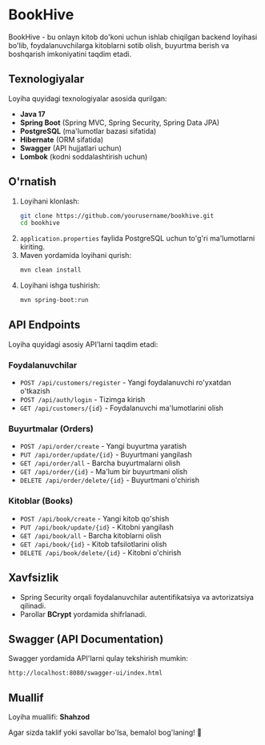 # BookHive

BookHive - bu onlayn kitob do'koni uchun ishlab chiqilgan backend loyihasi bo'lib, foydalanuvchilarga kitoblarni sotib olish, buyurtma berish va boshqarish imkoniyatini taqdim etadi.

## Texnologiyalar

Loyiha quyidagi texnologiyalar asosida qurilgan:
- **Java 17**
- **Spring Boot** (Spring MVC, Spring Security, Spring Data JPA)
- **PostgreSQL** (ma'lumotlar bazasi sifatida)
- **Hibernate** (ORM sifatida)
- **Swagger** (API hujjatlari uchun)
- **Lombok** (kodni soddalashtirish uchun)

## O'rnatish

1. Loyihani klonlash:
   ```sh
   git clone https://github.com/yourusername/bookhive.git
   cd bookhive
   ```
2. `application.properties` faylida PostgreSQL uchun to'g'ri ma'lumotlarni kiriting.
3. Maven yordamida loyihani qurish:
   ```sh
   mvn clean install
   ```
4. Loyihani ishga tushirish:
   ```sh
   mvn spring-boot:run
   ```

## API Endpoints

Loyiha quyidagi asosiy API'larni taqdim etadi:

### Foydalanuvchilar
- `POST /api/customers/register` - Yangi foydalanuvchi ro'yxatdan o'tkazish
- `POST /api/auth/login` - Tizimga kirish
- `GET /api/customers/{id}` - Foydalanuvchi ma'lumotlarini olish

### Buyurtmalar (Orders)
- `POST /api/order/create` - Yangi buyurtma yaratish
- `PUT /api/order/update/{id}` - Buyurtmani yangilash
- `GET /api/order/all` - Barcha buyurtmalarni olish
- `GET /api/order/{id}` - Ma'lum bir buyurtmani olish
- `DELETE /api/order/delete/{id}` - Buyurtmani o'chirish

### Kitoblar (Books)
- `POST /api/book/create` - Yangi kitob qo'shish
- `PUT /api/book/update/{id}` - Kitobni yangilash
- `GET /api/book/all` - Barcha kitoblarni olish
- `GET /api/book/{id}` - Kitob tafsilotlarini olish
- `DELETE /api/book/delete/{id}` - Kitobni o'chirish

## Xavfsizlik

- Spring Security orqali foydalanuvchilar autentifikatsiya va avtorizatsiya qilinadi.
- Parollar **BCrypt** yordamida shifrlanadi.

## Swagger (API Documentation)

Swagger yordamida API'larni qulay tekshirish mumkin:
```
http://localhost:8080/swagger-ui/index.html
```

## Muallif

Loyiha muallifi: **Shahzod**

Agar sizda taklif yoki savollar bo'lsa, bemalol bog'laning! 🚀

